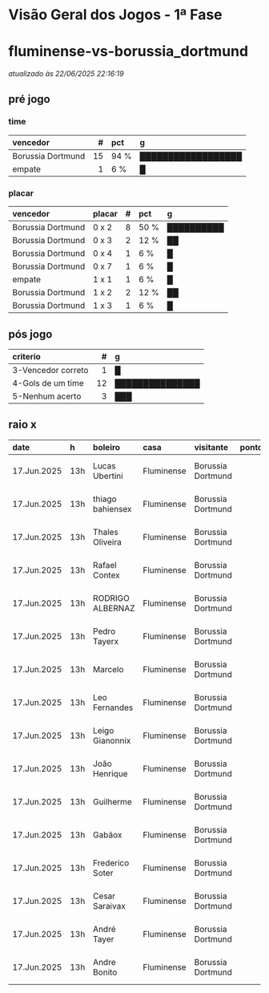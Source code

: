 # Visão Geral dos Jogos - 1ª Fase

# fluminense-vs-borussia_dortmund

_atualizado às 22/06/2025 22:16:19_

## pré jogo

### time

| vencedor          |   # | pct   | g                  |
|:------------------|----:|:------|:-------------------|
| Borussia Dortmund |  15 | 94 %  | ██████████████████ |
| empate            |   1 | 6 %   | █                  |

### placar

| vencedor          | placar   |   # | pct   | g          |
|:------------------|:---------|----:|:------|:-----------|
| Borussia Dortmund | 0 x 2    |   8 | 50 %  | ██████████ |
| Borussia Dortmund | 0 x 3    |   2 | 12 %  | ██         |
| Borussia Dortmund | 0 x 4    |   1 | 6 %   | █          |
| Borussia Dortmund | 0 x 7    |   1 | 6 %   | █          |
| empate            | 1 x 1    |   1 | 6 %   | █          |
| Borussia Dortmund | 1 x 2    |   2 | 12 %  | ██         |
| Borussia Dortmund | 1 x 3    |   1 | 6 %   | █          |

## pós jogo

| criterio           |   # | g               |
|:-------------------|----:|:----------------|
| 3-Vencedor correto |   1 | █               |
| 4-Gols de um time  |  12 | ███████████████ |
| 5-Nenhum acerto    |   3 | ███             |

## raio x

| date        | h   | boleiro          | casa       | visitante         |   pontos | criteiro           | bol_placar   | bol_time          | real_placar   | real_time   |
|:------------|:----|:-----------------|:-----------|:------------------|---------:|:-------------------|:-------------|:------------------|:--------------|:------------|
| 17.Jun.2025 | 13h | Lucas Ubertini   | Fluminense | Borussia Dortmund |        5 | 3-Vencedor correto | 1 x 1        | empate            | 0 x 0         | empate      |
| 17.Jun.2025 | 13h | thiago bahiensex | Fluminense | Borussia Dortmund |        1 | 4-Gols de um time  | 0 x 2        | Borussia Dortmund | 0 x 0         | empate      |
| 17.Jun.2025 | 13h | Thales Oliveira  | Fluminense | Borussia Dortmund |        1 | 4-Gols de um time  | 0 x 3        | Borussia Dortmund | 0 x 0         | empate      |
| 17.Jun.2025 | 13h | Rafael Contex    | Fluminense | Borussia Dortmund |        1 | 4-Gols de um time  | 0 x 3        | Borussia Dortmund | 0 x 0         | empate      |
| 17.Jun.2025 | 13h | RODRIGO ALBERNAZ | Fluminense | Borussia Dortmund |        1 | 4-Gols de um time  | 0 x 4        | Borussia Dortmund | 0 x 0         | empate      |
| 17.Jun.2025 | 13h | Pedro Tayerx     | Fluminense | Borussia Dortmund |        1 | 4-Gols de um time  | 0 x 7        | Borussia Dortmund | 0 x 0         | empate      |
| 17.Jun.2025 | 13h | Marcelo          | Fluminense | Borussia Dortmund |        1 | 4-Gols de um time  | 0 x 2        | Borussia Dortmund | 0 x 0         | empate      |
| 17.Jun.2025 | 13h | Leo Fernandes    | Fluminense | Borussia Dortmund |        1 | 4-Gols de um time  | 0 x 2        | Borussia Dortmund | 0 x 0         | empate      |
| 17.Jun.2025 | 13h | Leigo Gianonnix  | Fluminense | Borussia Dortmund |        1 | 4-Gols de um time  | 0 x 2        | Borussia Dortmund | 0 x 0         | empate      |
| 17.Jun.2025 | 13h | João Henrique    | Fluminense | Borussia Dortmund |        1 | 4-Gols de um time  | 0 x 2        | Borussia Dortmund | 0 x 0         | empate      |
| 17.Jun.2025 | 13h | Guilherme        | Fluminense | Borussia Dortmund |        1 | 4-Gols de um time  | 0 x 2        | Borussia Dortmund | 0 x 0         | empate      |
| 17.Jun.2025 | 13h | Gabãox           | Fluminense | Borussia Dortmund |        1 | 4-Gols de um time  | 0 x 2        | Borussia Dortmund | 0 x 0         | empate      |
| 17.Jun.2025 | 13h | Frederico Soter  | Fluminense | Borussia Dortmund |        1 | 4-Gols de um time  | 0 x 2        | Borussia Dortmund | 0 x 0         | empate      |
| 17.Jun.2025 | 13h | Cesar Saraivax   | Fluminense | Borussia Dortmund |        0 | 5-Nenhum acerto    | 1 x 2        | Borussia Dortmund | 0 x 0         | empate      |
| 17.Jun.2025 | 13h | André Tayer      | Fluminense | Borussia Dortmund |        0 | 5-Nenhum acerto    | 1 x 3        | Borussia Dortmund | 0 x 0         | empate      |
| 17.Jun.2025 | 13h | Andre Bonito     | Fluminense | Borussia Dortmund |        0 | 5-Nenhum acerto    | 1 x 2        | Borussia Dortmund | 0 x 0         | empate      |